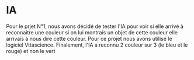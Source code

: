 # IA
Pour le prjet N°1, nous avons décidé de tester l'IA pour voir si elle arrivé à reconnaitre une couleur si on lui montrais un objet de cette couleur elle arrivais à nous dire cette couleur. 
Pour ce projet nous avons utilisé le logiciel Vttascience. 
Finalement, l'IA a reconnu 2 couleur sur 3 (le bleu et le rouge) et non le vert 
